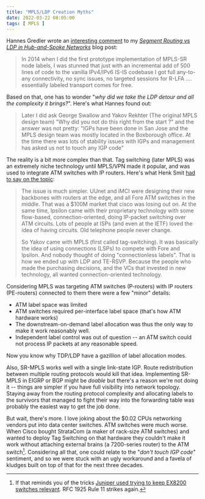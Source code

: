 ```yaml
---
title: "MPLS/LDP Creation Myths"
date: 2022-03-22 08:05:00
tags: [ MPLS ]
---
```

Hannes Gredler wrote an [interesting comment](/2022/03/hub-spoke-ldp-segment-routing.html#1077) to my _[Segment Routing vs LDP in Hub-and-Spoke Networks](/2022/03/hub-spoke-ldp-segment-routing.html)_ blog post:

> In 2014 when I did the first prototype implementation of MPLS-SR node labels, I was stunned that just with an incremental add of 500 lines of code to the vanilla IPv4/IPv6 IS-IS codebase I got full any-to-any connectivity, no sync issues, no targeted sessions for R-LFA .... essentially labeled transport comes for free. 

Based on that, one has to wonder "*why did we take the LDP detour and all the complexity it brings?*". Here's what Hannes found out:
<!--more-->
> Later I did ask George Swallow and Yakov Rekhter (The original MPLS design team) "Why did you not do this right from the start ?" and the answer was not pretty: "IGPs have been done in San Jose and the MPLS design team was mostly located in the Boxborough office. At the time there was lots of stability issues with IGPs and management has asked us not to touch any IGP code"

The reality is a bit more complex than that. Tag switching (later MPLS) was an extremely niche technology until MPLS/VPN made it popular, and was used to integrate ATM switches with IP routers. Here's what Henk Smit [had to say on the topic](/2022/03/hub-spoke-ldp-segment-routing.html#1083):

> The issue is much simpler. UUnet and iMCI were designing their new backbones with routers at the edge, and all Fore ATM switches in the middle. That was a $100M market that cisco was losing out on. At the same time, Ipsilon came with their proprietary technology with some flow-based, connection-oriented, doing IP-packet switching over ATM circuits. Lots of people at ISPs (and even at the IETF) loved the idea of having circuits. Old telephone people never change.
>
> So Yakov came with MPLS (first called tag-switching). It was basically the idea of using connections (LSPs) to compete with Fore and Ipsilon. And nobody thought of doing "connectionless labels". That is how we ended up with LDP and TE-RSVP. Because the people who made the purchasing decisions, and the VCs that invested in new technology, all wanted connection-oriented technology. 

Considering MPLS was targeting ATM switches (P-routers) with IP routers (PE-routers) connected to them there were a few "minor" details:

* ATM label space was limited
* ATM switches required per-interface label space (that's how ATM hardware works)
* The downstream-on-demand label allocation was thus the only way to make it work reasonably well.
* Independent label control was out of question -- an ATM switch could not process IP packets at any reasonable speed.

Now you know why TDP/LDP have a gazillion of label allocation modes.

Also, SR-MPLS works well with a single link-state IGP. Route redistribution between multiple routing protocols would kill that idea. Implementing SR-MPLS in EIGRP or BGP might be _doable_ but there's a reason we're not doing it -- things are simpler if you have full visibility into network topology. Staying away from the routing protocol complexity and allocating labels to the survivors that managed to fight their way into the forwarding table was probably the easiest way to get the job done.

But wait, there's more. I love joking about the $0.02 CPUs networking vendors put into data center switches. ATM switches were much worse. When Cisco bought StrataCom (a maker of rack-size ATM switches) and wanted to deploy Tag Switching on that hardware they couldn't make it work without attaching external brains (a 7200-series router) to the ATM switch[^EX9200]. Considering all that, one could relate to the "_don't touch IGP code_" sentiment, and so we were stuck with an ugly workaround and a favela of kludges built on top of that for the next three decades.

[^EX9200]: If that reminds you of the tricks [Juniper used trying to keep EX8200 switches relevant](/2010/11/multi-chassis-link-aggregation-mlag.html). RFC 1925 Rule 11 strikes again.